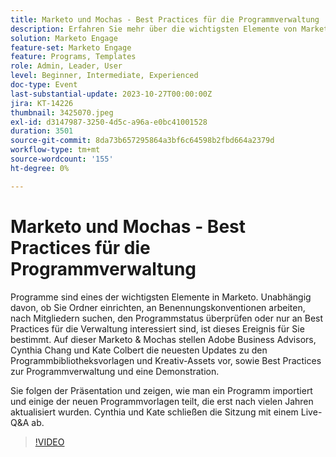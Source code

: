 ```yaml
---
title: Marketo und Mochas - Best Practices für die Programmverwaltung
description: Erfahren Sie mehr über die wichtigsten Elemente von Marketo-Programmen, einschließlich Ordnereinrichtung, Benennungskonventionen, Mitgliedersuchen und Prüfungen des Programmstatus, mit aktuellen Updates zu Vorlagen für Programmbibliotheken, Kreativ-Assets und Best Practices-Demonstrationen.
solution: Marketo Engage
feature-set: Marketo Engage
feature: Programs, Templates
role: Admin, Leader, User
level: Beginner, Intermediate, Experienced
doc-type: Event
last-substantial-update: 2023-10-27T00:00:00Z
jira: KT-14226
thumbnail: 3425070.jpeg
exl-id: d3147987-3250-4d5c-a96a-e0bc41001528
duration: 3501
source-git-commit: 8da73b657295864a3bf6c64598b2fbd664a2379d
workflow-type: tm+mt
source-wordcount: '155'
ht-degree: 0%

---
```


# Marketo und Mochas - Best Practices für die Programmverwaltung

Programme sind eines der wichtigsten Elemente in Marketo. Unabhängig davon, ob Sie Ordner einrichten, an Benennungskonventionen arbeiten, nach Mitgliedern suchen, den Programmstatus überprüfen oder nur an Best Practices für die Verwaltung interessiert sind, ist dieses Ereignis für Sie bestimmt. Auf dieser Marketo &amp; Mochas stellen Adobe Business Advisors, Cynthia Chang und Kate Colbert die neuesten Updates zu den Programmbibliotheksvorlagen und Kreativ-Assets vor, sowie Best Practices zur Programmverwaltung und eine Demonstration.

Sie folgen der Präsentation und zeigen, wie man ein Programm importiert und einige der neuen Programmvorlagen teilt, die erst nach vielen Jahren aktualisiert wurden. Cynthia und Kate schließen die Sitzung mit einem Live-Q&amp;A ab.

>[!VIDEO](https://video.tv.adobe.com/v/3425070/?learn=on)
